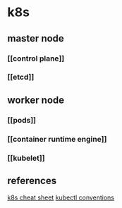 # k8s
## master node
### [[control plane]]
### [[etcd]]
## worker node
### [[pods]]
### [[container runtime engine]]
### [[kubelet]]

## references
[k8s cheat sheet](https://kubernetes.io/docs/reference/kubectl/cheatsheet/)
[kubectl conventions](https://kubernetes.io/docs/reference/kubectl/conventions/)